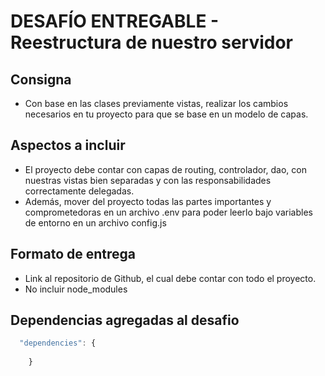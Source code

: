 # DESAFÍO ENTREGABLE - Reestructura de nuestro servidor
## Consigna
- Con base en las clases previamente vistas, realizar los cambios necesarios en tu proyecto para que se base en un modelo de capas.

## Aspectos a incluir
- El proyecto debe contar con capas de routing, controlador, dao, con nuestras vistas bien separadas y con las responsabilidades correctamente delegadas.
- Además, mover del proyecto todas las partes importantes y comprometedoras en un archivo .env para poder leerlo bajo variables de entorno en un archivo config.js

## Formato de entrega
- Link al repositorio de Github, el cual debe contar con todo el proyecto.
- No incluir node_modules

## Dependencias agregadas al desafio
```javascript
  "dependencies": {
      
    }
```

